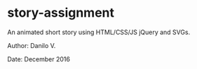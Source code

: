 ﻿# story-assignment
 
An animated short story using HTML/CSS/JS jQuery and SVGs.

Author: Danilo V. 

Date: December 2016
